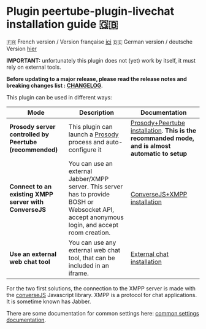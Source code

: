 # Plugin peertube-plugin-livechat installation guide 🇬🇧

🇫🇷 French version / Version française [ici](./installation.fr.md)
🇩🇪 German version / deutsche Version [hier](./installation.de.md)

**IMPORTANT:** unfortunately this plugin does not (yet) work by itself, it must rely on external tools.

**Before updating to a major release, please read the release notes and breaking changes list : [CHANGELOG](../CHANGELOG.md)**.

This plugin can be used in different ways:

| Mode | Description | Documentation
---|---|---
**Prosody server controlled by Peertube (recommended)** | This plugin can launch a [Prosody](https://prosody.im) process and auto-configure it | [Prosody+Peertube installation](./prosody.md). **This is the recommanded mode, and is almost automatic to setup**
**Connect to an existing XMPP server with ConverseJS** | You can use an external Jabber/XMPP server. This server has to provide BOSH or Websocket API, accept anonymous login, and accept room creation. | [ConverseJS+XMPP installation](./conversejs.md)
**Use an external web chat tool** | You can use any external web chat tool, that can be included in an iframe. | [External chat installation](./external.md)

For the two first solutions, the connection to the XMPP server is made with the [converseJS](https://conversejs.org/) Javascript library.
XMPP is a protocol for chat applications. It is sometime known has Jabber.

There are some documentation for common settings here: [common settings documentation](./common.md).
